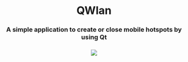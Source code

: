 <h1 align=center>QWlan</h1>
<h3 align=center>A simple application to create or close mobile hotspots by using Qt</h3>

<h3 align=center><img src="doc/screenshot.png" /><h3>

<br/>
<br/>


